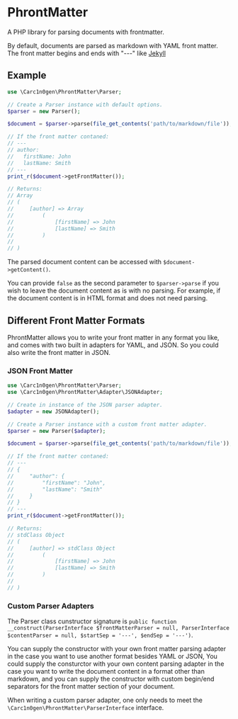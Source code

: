 # PhrontMatter

A PHP library for parsing documents with frontmatter.

By default, documents are parsed as markdown with YAML front matter.  The front 
matter begins and ends with "---" like <a href="http://jekyllrb.com/docs/frontmatter/" target="_blank">Jekyll</a>

## Example

```php
use \Carc1n0gen\PhrontMatter\Parser;

// Create a Parser instance with default options.
$parser = new Parser();

$document = $parser->parse(file_get_contents('path/to/markdown/file'));

// If the front matter contaned:
// ---
// author:
//   firstName: John
//   lastName: Smith
// ---
print_r($document->getFrontMatter());

// Returns:
// Array
// (
//     [author] => Array
//         (
//             [firstName] => John
//             [lastName] => Smith
//         )
// 
// )
```

The parsed document content can be accessed with `$document->getContent()`.

You can provide `false` as the second parameter to `$parser->parse` if you wish
to leave the document content as is with no parsing.  For example, if the document 
content is in HTML format and does not need parsing.

## Different Front Matter Formats

PhrontMatter allows you to write your front matter in any format you like, and comes with two built in
adapters for YAML, and JSON.  So you could also write the front matter in JSON.

### JSON Front Matter

```php
use \Carc1n0gen\PhrontMatter\Parser;
use \Carc1n0gen\PhrontMatter\Adapter\JSONAdapter;

// Create in instance of the JSON parser adapter.
$adapter = new JSONAdapter();

// Create a Parser instance with a custom front matter adapter.
$parser = new Parser($adapter);

$document = $parser->parse(file_get_contents('path/to/markdown/file'));

// If the front matter contaned:
// ---
// {
// 	   "author": {
//         "firstName": "John",
//         "lastName": "Smith"
//     }
// }
// ---
print_r($document->getFrontMatter());

// Returns:
// stdClass Object
// (
//     [author] => stdClass Object
//         (
//             [firstName] => John
//             [lastName] => Smith
//         )
// 
// )
```

### Custom Parser Adapters

The Parser class cunstructor signature is `public function __construct(ParserInterface $frontMatterParser = null, ParserInterface $contentParser = null, $startSep = '---', $endSep = '---')`.  

You can supply the constructor with your own front matter parsing adapter in the case you want to use another format besides YAML or JSON, You could supply the consturctor with your own content
parsing adapter in the case you want to write the document content in a format other than markdown, and you can supply the constructor with custom begin/end separators for the front matter
section of your document.

When writing a custom parser adapter, one only needs to meet the `\Carc1n0gen\PhrontMatter\ParserInterface` interface.
